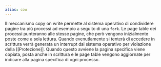 ```yaml
---
alias: cow
---
```


Il meccanismo copy on write permette al sistema operativo di condividere pagine tra piú processi ad esempio a seguito di una `fork`.
Le page table dei processi punteranno alle stesse pagine, che però vengono inizialmente poste come a sola lettura. Quando evenutlamente si tenterà di accedere in scrittura verrà generata un interrupt dal sistema operativo per violazione della [[Protezione]]. 
Quando questo avviene la pagina specifica viene copiata, posta anche in scrittura e le page table vengono aggiornate per indicare alla pagina specifica di ogni processo.